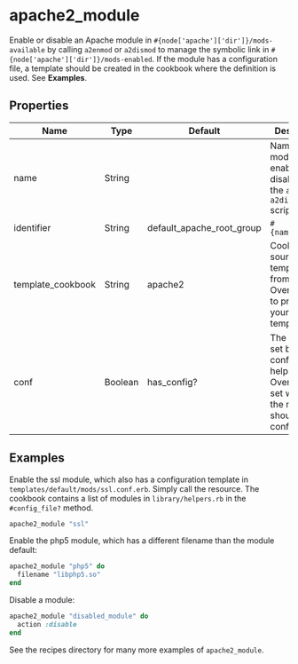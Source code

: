 # apache2_module

Enable or disable an Apache module in `#{node['apache']['dir']}/mods-available` by calling `a2enmod` or `a2dismod` to manage the symbolic link in `#{node['apache']['dir']}/mods-enabled`. If the module has a configuration file, a template should be created in the cookbook where the definition is used. See **Examples**.

## Properties

| Name              | Type    | Default                   | Description                                                                                                 |
| ----------------- | ------- | ------------------------- | ----------------------------------------------------------------------------------------------------------- |
| name              | String  |                           | Name of the module enabled or disabled with the `a2enmod` or `a2dismod` scripts.                            |
| identifier        | String  | default_apache_root_group | `#{name}_module`                                                                                            |
| template_cookbook | String  | apache2                   | Cookbook to source the template from.  Override this to provide your own template.                          |
| conf              | Boolean | has_config?               | The default is set by the config_file? helper. Override to set whether the module should have a config file |

## Examples

Enable the ssl module, which also has a configuration template in `templates/default/mods/ssl.conf.erb`. Simply call the resource. The cookbook contains a list of modules in `library/helpers.rb`  in the `#config_file?` method.

```ruby
apache2_module "ssl"
```

Enable the php5 module, which has a different filename than the module default:

```ruby
apache2_module "php5" do
  filename "libphp5.so"
end
```

Disable a module:

```ruby
apache2_module "disabled_module" do
  action :disable
end
```

See the recipes directory for many more examples of `apache2_module`.
